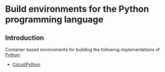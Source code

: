 # Build environments for the Python programming language


## Introduction
Container based environments for building the following implementations of [Python](https://www.python.org):

* [CircuitPython](https://circuitpython.org)
